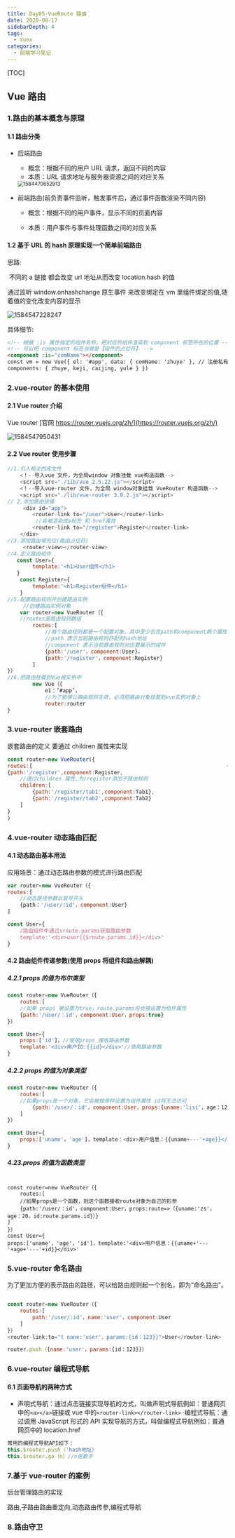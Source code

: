 ```yaml
---
title: Day05-VueRoute 路由
date: 2020-08-17
sidebarDepth: 4
tags:
  - Vuex
categories:
  - 前端学习笔记
---
```


[TOC]

## Vue 路由

### 1.路由的基本概念与原理

#### 1.1 路由分类

- 后端路由

  - 概念：根据不同的用户 URL 请求，返回不同的内容
  - 本质：URL 请求地址与服务器资源之间的对应关系

  <img src="C:\Users\AN\AppData\Roaming\Typora\typora-user-images\1584470652913.png" alt="1584470652913" style="zoom:80%;" />

- 前端路由(前负责事件监听，触发事件后，通过事件函数渲染不同内容)

  - 概念：根据不同的用户事件，显示不同的页面内容

  - 本质：用户事件与事件处理函数之间的对应关系

#### 1.2 基于 URL 的 hash 原理实现一个简单前端路由

思路:

​ 不同的 a 链接 都会改变 url 地址从而改变 location.hash 的值

通过监听 window.onhashchange 原生事件 来改变绑定在 vm 里组件绑定的值,随着值的变化改变内容的显示

![1584547228247](C:\Users\AN\AppData\Roaming\Typora\typora-user-images\1584547228247.png)

具体细节:

```html
<!-- 根据 :is 属性指定的组件名称，把对应的组件渲染到 component 标签所在的位置 -->
<!-- 可以把 component 标签当做是【组件的占位符】 -->
<component :is="comName"></component>
const vm = new Vue({ el: '#app', data: { comName: 'zhuye' }, // 注册私有组件
components: { zhuye, keji, caijing, yule } })
```

### 2.vue-router 的基本使用

#### 2.1 Vue router 介绍

Vue router [官网 https://router.vuejs.org/zh/](https://router.vuejs.org/zh/)

![1584547950431](https://raw.githubusercontent.com/anchuanyuan/TuChuangForITX/main/image/202108/31/003123-327108.png)

#### 2.2 Vue router 使用步骤

```javascript
//1.引入相关的库文件
	<！--导入vue 文件，为全局window 对象挂载 vue构造函数-->
	<script src="./1ib/vue_2.5.22.js"></script>
	<！--导入vue-router 文件，为全局 window对象挂载 VueRouter 构造函数-->
	<script src="./lib/vue-router 3.0.2.js"></script>
// 2.添加路由链接
     <div id="app">
		<router-link to="/user">User</router-link>
         //会被渲染成a标签 和 href属性
		<router-link to="/register">Register</router-link>
	</div>
//3.添加路由填充位(路由占位符)
     <router-view></router-view>
//4.定义路由组件
   const User={
		template:'<h1>User组件</h1>
   }
	const Register={
		template:'<h1>Register组件</h1>
	}
//5.配置路由规则并创建路由实例
     //创建路由实例对象
	var router=new VueRouter（{
	//routes是路由规则数组
		routes:[
            //每个路由规则都是一个配置对象，其中至少包含path和component两个属性：
            //path 表示当前路由规则匹配的hash地址
            //component 表示当前路由规则对应要展示的组件
            {path:'/user'，component:User}，
            {path:'/register'，component:Register}
 		]
}）
//6.把路由挂载到Vue根实例中
        new Vue（{
			e1：’#app’，
			//为了能够让路由规则生效，必须把路由对象挂载到vue实例对象上
			router:router
}
```

### 3.vue-router 嵌套路由

嵌套路由的定义 要通过 children 属性来实现

```js
const router=new VueRouter({
routes:[   						    		     		      		  {path:'/user',component:User},
{path:'/register',component:Register,
    //通过children 属性,为/register添加子路由规则
	children:[
 		{path:'/register/tab1',component:Tab1},
 		{path:'/register/tab2',component:Tab2}
	]
}
)
```

### 4.vue-router 动态路由匹配

#### 4.1 动态路由基本用法

应用场景：通过动态路由参数的模式进行路由匹配

```js
var router=new VueRouter（{
routes:[
	//动态路径参数以冒号开头
	{path：'/user/:id'，component:User}
]

const User={
  	/路由组件中通过sroute.params获取路由参数
	template:'<div>user{{$route.params.id}}</div>'
}
```

#### 4.2 路由组件传递参数(使用 props 将组件和路由解耦)

##### 4.2.1 props 的值为布尔类型

```js
const router=new VueRouter（{
	routes:[
	//如果 props 被设置为true，route.params将会被设置为组件属性
	{path:'/user/：id'，component:User，props:true}
}）

const User={
	props:['id']，//使用props 接收路由参数
    template:'<div>用户ID:{{id}</div>'//使用路由参数
}
```

##### 4.2.2 props 的值为对象类型

```js
const router=new VueRouter（{
	routes:[
    //如果props是一个对象，它会被按原样设置为组件属性 id将无法访问
    	{path:'/user/：id'，component:User，props:{uname:'lisi'，age：12}
	]
}）

const User={
	props:['uname'，'age']，template：<div>用户信息：{{uname+---'+age}}</div>'
}
```

##### 4.23.props 的值为函数类型

```

const router=new VueRouter（{
    routes:[
    //如果props是一个函数，则这个函数接收route对象为自己的形参
    {path:'/user/：id'，component:User，props:route=>（{uname:'zs'，age：20，id:route.params.id}）}
]
}）
const User={
props:['uname'，'age'，'id']，template:'<div>用户信息：{{uname+'---'+age+'---'+id}}</div>'
```

### 5.vue-router 命名路由

为了更加方便的表示路由的路径，可以给路由规则起一个别名，即为“命名路由"。

```js

const router=new VueRouter（{
	routes:[
		path:'/user/:id'，name:'user'，component:User
	]
}）
<router-link:to="t nane:'user'，params:{id：123}}">User</router-link>

router.push（{name:'user'，params:{id：123}}）
```

### 6.vue-router 编程式导航

#### 6.1 页面导航的两种方式

- 声明式导航：通过点击链接实现导航的方式，叫做声明式导航例如：普通网页中的`<a></a>`链接或 vue 中的`<router-link></router-link>`
  ·编程式导航：通过调用 JavaScript 形式的 API 实现导航的方式，叫做编程式导航例如：普通网页中的 location.href

```js
常用的编程式导航API如下：
this.$router.push（'hash地址）
this.$router.go（n）//n是数字
```

### 7.基于 vue-router 的案例

后台管理路由的实现

路由,子路由路由重定向,动态路由传参,编程式导航

### 8.路由守卫
